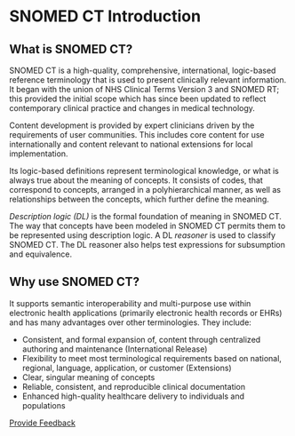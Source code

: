 # SNOMED CT Introduction

## What is SNOMED CT?

SNOMED CT is a high-quality, comprehensive, international, logic-based reference terminology that is used to present clinically relevant information. It began with the union of NHS Clinical Terms Version 3 and SNOMED RT; this provided the initial scope which has since been updated to reflect contemporary clinical practice and changes in medical technology. 

Content development is provided by expert clinicians driven by the requirements of user communities. This includes core content for use internationally and content relevant to national extensions for local implementation.

Its logic-based definitions represent terminological knowledge, or what is always true about the meaning of concepts. It consists of codes, that correspond to concepts, arranged in a polyhierarchical manner, as well as relationships between the concepts, which further define the meaning.

_Description logic (DL)_ is the formal foundation of meaning in SNOMED CT. The way that concepts have been modeled in SNOMED CT permits them to be represented using description logic. A DL _reasoner_ is used to classify SNOMED CT. The DL reasoner also helps test expressions for subsumption and equivalence.

## Why use SNOMED CT?

It supports semantic interoperability and multi-purpose use within electronic health applications (primarily electronic health records or EHRs) and has many advantages over other terminologies. They include:

  * Consistent, and formal expansion of, content through centralized authoring and maintenance (International Release)
  * Flexibility to meet most terminological requirements based on national, regional, language, application, or customer (Extensions)
  * Clear, singular meaning of concepts
  * Reliable, consistent, and reproducible clinical documentation
  * Enhanced high-quality healthcare delivery to individuals and populations

  







<a href="https://docs.google.com/forms/d/e/1FAIpQLScTmbZIf0UEQwYDkY27EEWBkaiYkHSbR0_9DmFrMLXoQLyL7Q/viewform?usp=pp_url&entry.1767247133=SCT+Editorial+Guide&entry.670899847=SNOMED%20CT%20Introduction" class="button primary">Provide Feedback</a>
